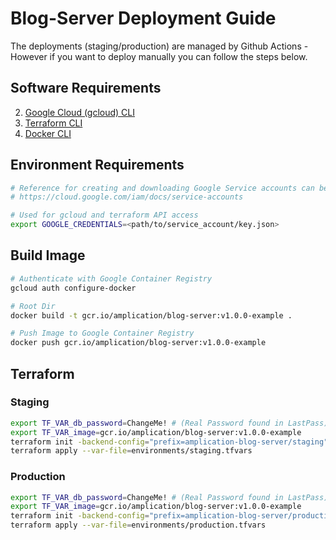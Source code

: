 # Blog-Server Deployment Guide
The deployments (staging/production) are managed by Github Actions - However if you want to deploy manually you can follow the steps below.

## Software Requirements
2. [Google Cloud (gcloud) CLI](https://cloud.google.com/sdk/docs/install)
3. [Terraform CLI](https://www.terraform.io/downloads)
4. [Docker CLI](https://docs.docker.com/get-docker/)

## Environment Requirements
```sh
# Reference for creating and downloading Google Service accounts can be found here...
# https://cloud.google.com/iam/docs/service-accounts

# Used for gcloud and terraform API access
export GOOGLE_CREDENTIALS=<path/to/service_account/key.json>
```

## Build Image

```sh
# Authenticate with Google Container Registry
gcloud auth configure-docker

# Root Dir
docker build -t gcr.io/amplication/blog-server:v1.0.0-example .

# Push Image to Google Container Registry
docker push gcr.io/amplication/blog-server:v1.0.0-example
```

## Terraform
### Staging

```sh
export TF_VAR_db_password=ChangeMe! # (Real Password found in LastPass)
export TF_VAR_image=gcr.io/amplication/blog-server:v1.0.0-example
terraform init -backend-config="prefix=amplication-blog-server/staging"
terraform apply --var-file=environments/staging.tfvars
```

### Production

```sh
export TF_VAR_db_password=ChangeMe! # (Real Password found in LastPass)
export TF_VAR_image=gcr.io/amplication/blog-server:v1.0.0-example
terraform init -backend-config="prefix=amplication-blog-server/production"
terraform apply --var-file=environments/production.tfvars
```
